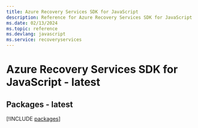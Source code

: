 ```yaml
---
title: Azure Recovery Services SDK for JavaScript
description: Reference for Azure Recovery Services SDK for JavaScript
ms.date: 02/13/2024
ms.topic: reference
ms.devlang: javascript
ms.service: recoveryservices
---
```

# Azure Recovery Services SDK for JavaScript - latest
## Packages - latest
[!INCLUDE [packages](recovery-services-index.md)]